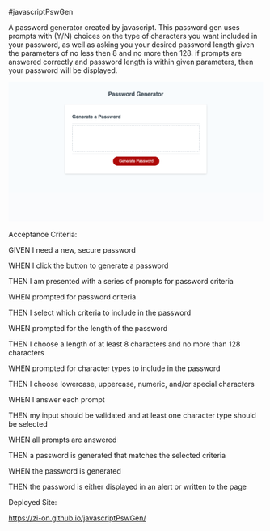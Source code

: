 #javascriptPswGen

A password generator created by javascript. This password gen uses prompts with (Y/N) choices on the type of characters you want included
in your password, as well as asking you your desired password length given the parameters of no less then 8 and no more then 128.
if prompts are answered correctly and password length is within given parameters, then your password will be displayed.

<img src="./pictures/passwordGen.png" alt="website" />

Acceptance Criteria:

GIVEN I need a new, secure password

WHEN I click the button to generate a password

THEN I am presented with a series of prompts for password criteria

WHEN prompted for password criteria

THEN I select which criteria to include in the password

WHEN prompted for the length of the password

THEN I choose a length of at least 8 characters and no more than 128 characters

WHEN prompted for character types to include in the password

THEN I choose lowercase, uppercase, numeric, and/or special characters

WHEN I answer each prompt

THEN my input should be validated and at least one character type should be selected

WHEN all prompts are answered

THEN a password is generated that matches the selected criteria

WHEN the password is generated

THEN the password is either displayed in an alert or written to the page


Deployed Site:

https://zi-on.github.io/javascriptPswGen/